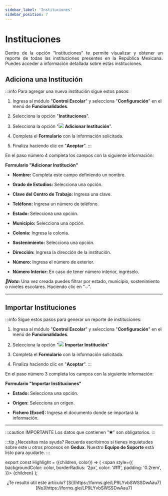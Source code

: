 ```yaml
---
sidebar_label: 'Instituciones'
sidebar_position: 7
---
```


# Instituciones

<div align="justify">Dentro de la opción "Instituciones" te permite visualizar y obtener un reporte de todas las instituciones presentes en la República Mexicana. Puedes acceder a información detallada sobre estas instituciones.</div>

## Adiciona una Institución 

:::info Para agregar una nueva institución sigue estos pasos:

1. Ingresa al módulo "**Control Escolar**" y selecciona "**Configuración**" en el menú de **Funcionalidades**.

2. Selecciona la opción "**Instituciones**".

3. Selecciona la opción "![](./img/IcoAdd.png) **Adicionar Institución**".

4. Completa el **Formulario** con la información solicitada.

5. Finaliza haciendo clic en "**Aceptar**".
:::

En el paso número 4 completa los campos con la siguiente información:

**Formulario "Adicionar Institución"**

* **Nombre:** Completa este campo definiendo un nombre.

* **Grado de Estudios:** Selecciona una opción.

* **Clave del Centro de Trabajo:** Ingresa una clave.

* **Teléfono:** Ingresa un número de teléfono.

* **Estado:** Selecciona una opción.

* **Municipio:** Selecciona una opción.

* **Colonia:** Ingresa la colonia.

* **Sostenimiento:** Selecciona una opción.

* **Dirección:** Ingresa la dirección de la institución.

* **Número:** Ingresa el número de exterior.

* **Número Interior:** En caso de tener número interior, ingréselo.

***📌Nota:*** Una vez creada puedes filtrar por estado, municipio, sostenimiento o niveles escolares. Haciendo clic en "⌵".


___


## Importar Instituciones

:::info Sigue estos pasos para generar un reporte de instituciones:

1. Ingresa al módulo "**Control Escolar**" y selecciona "**Configuración**" en el menú de **Funcionalidades**.

2. Selecciona la opción "![](./img/IcoImp.png) **Importar Institución**"

3. Completa el **Formulario** con la información solicitada.

4. Finaliza haciendo clic en "**Aceptar**".
::: 

En el paso número 3 completa los campos con la siguiente información:

**Formulario "Importar Instituciones"**

* **Estado:** Selecciona una opción.

* **Origen:** Selecciona un origen.

* **Fichero (Excel):** Ingresa el documento donde se importará la información.

___

:::caution IMPORTANTE
Los datos que contienen "✱" son obligatorios.
:::

:::tip ¿Necesitas más ayuda?
Recuerda escribirnos si tienes inquietudes sobre este u otros procesos en **Gedux**. Nuestro **Equipo de Soporte** está listo para ayudarte.
:::

export const Highlight = ({children, color}) => (
  <span
    style={{
      backgroundColor: color,
      borderRadius: '2px',
      color: '#fff',
      padding: '0.2rem',
    }}>
    {children}
  </span>
);

<center>¿Te resultó útil este artículo? <Highlight color="#B0AEAC">[Si](https://forms.gle/LP9LYvbSWSSDwAau7)</Highlight> <Highlight color="#B0AEAC">[No](https://forms.gle/LP9LYvbSWSSDwAau7)</Highlight> </center>